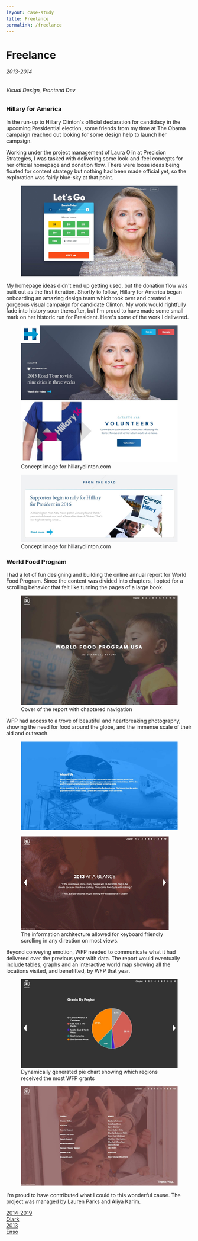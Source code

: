 ```yaml
---
layout: case-study
title: Freelance
permalink: /freelance
---
```


<div class="page-hero-wrapper">
  <div class="slideshow">
    <div class="slide__bg slide__bg--8"></div>
    <h1 class="word">Freelance</h1>
  </div>
  <h6 class="page-subhead-timespan">
    2013-2014
  </h6>
  <h6 class="page-subhead-responsibilities">
    Visual Design, Frontend Dev
  </h6>
</div>


<div class="page-body-wrapper">
  <h3 class="page-body-subhead">
    Hillary for America
  </h3>
  <p class="page-body-copy">
    In the run-up to Hillary Clinton's official declaration for candidacy in the upcoming Presidential election, some friends from my time at The Obama campaign reached out looking for some design help to launch her campaign.
  </p>
  <p class="page-body-copy">
    Working under the project management of Laura Olin at Precision Strategies, I was tasked with delivering some look-and-feel concepts for her official homepage and donation flow. There were loose ideas being floated for content strategy but nothing had been made official yet, so the exploration was fairly blue-sky at that point.
  </p>

  <figure class="figure-inline">
    <img src="img/freelance/hillary-donate.jpg" class="hfa-donate-img" alt="The interface for HFA's donation flow" />
    <figcaption class="case-study-caption"></figcaption>
  </figure>

  <p class="page-body-copy">
    My homepage ideas didn't end up getting used, but the donation flow was built out as the first iteration. Shortly to follow, Hillary for America began onboarding an amazing design team which took over and created a gorgeous visual campaign for candidate Clinton. My work would rightfully fade into history soon thereafter, but I'm proud to have made some small mark on her historic run for President. Here's some of the work I delivered.
  </p>
  <figure class="figure-inline">
    <img src="img/freelance/hillary-hero-section.jpg" class="hillary-hero-img" alt="Concept image for Hillary Clinton's website" />
    <figcaption class="case-study-caption">Concept image for hillaryclinton.com</figcaption>
  </figure>
  <figure class="figure-inline">
    <img src="img/freelance/hillary-post-thumbnail.jpg" class="hillary-thumbnail-img" alt="Concept image for Hillary Clinton's website" />
    <figcaption class="case-study-caption">Concept image for hillaryclinton.com</figcaption>
  </figure>

  <h3 class="page-body-subhead">
    World Food Program
  </h3>

  <p class="page-body-copy">
    I had a lot of fun designing and building the online annual report for World Food Program. Since the content was divided into chapters, I opted for a scrolling behavior that felt like turning the pages of a large book.
  </p>

  <figure class="figure-inline">
    <img src="img/freelance/wfp-cover.jpg" class="wfp-cover-img" alt="Cover of the World Food Program annual report" />
    <figcaption class="case-study-caption">Cover of the report with chaptered navigation</figcaption>
  </figure>

  <p class="page-body-copy">
    WFP had access to a trove of beautiful and heartbreaking photography, showing the need for food around the globe, and the immense scale of their aid and outreach.
  </p>

  <figure class="figure-inline">
    <img src="img/freelance/wfp-plane.jpg" class="wfp-plane-img" alt="A large airplane being loaded up with food" />
    <figcaption class="case-study-caption"></figcaption>
  </figure>

  <figure class="figure-pullout">
    <img src="img/freelance/wfp-scrolling.gif" class="wfp-scrolling-img" alt="The information architecture allowed for scrolling in any direction on most views." />
    <figcaption class="case-study-caption">The information architecture allowed for keyboard friendly scrolling in any direction on most views.</figcaption>
  </figure>

  <p class="page-body-copy">
    Beyond conveying emotion, WFP needed to communicate what it had delivered over the previous year with data. The report would eventually include tables, graphs and an interactive world map showing all the locations visited, and benefitted, by WFP that year.
  </p>

  <figure class="figure-inline">
    <img src="img/freelance/wfp-graph.jpg" class="wfp-graph-img" alt="Pie chart showing which regions received the most WFP grants" />
    <figcaption class="case-study-caption">Dynamically generated pie chart showing which regions received the most WFP grants</figcaption>
  </figure>

  <figure class="figure-inline">
    <img src="img/freelance/wfp-thankyou.jpg" class="wfp-thankyou-img" alt="Children wave and show peace signs from a window" />
    <figcaption class="case-study-caption"></figcaption>
  </figure>

  <p class="page-body-copy">
    I'm proud to have contributed what I could to this wonderful cause. The project was managed by Lauren Parks and Aliya Karim.
  </p>

  <nav class="case-study-end-nav">
    <a href="/olark" class="case-study-previous-link">
      <div class="next-link-timespan">
        2014-2019
      </div>
      Olark
    </a>
    <a href="/enso" class="case-study-next-link enso-next-link">
      <div class="next-link-timespan">
        2013
      </div>
      Enso
    </a>
  </nav>

</div>


<script>
  {
    const effects = [
      {
        options: {
          shapeColors: ['#A2D48B','#a375dc','#f14c4f','#90c9f9','#fbb041'],
          shapesOnTop: true
        },
        hide: {
          shapesAnimationOpts: {
            duration: 50,
            easing: 'easeOutExpo',
            translateX: t => t.dataset.tx,
            translateY: t => t.dataset.ty,
            scale: 0,
            rotate: 0,
            opacity: {
              value: 0,
              duration: 50,
              easing: 'linear'
            }
          }
        },
        show: {
          shapesAnimationOpts: {
            duration: () => anime.random(1000,3000),
            delay: (t,i) => i*20,
            easing: 'easeOutElastic',
            translateX: t => {
              const tx = anime.random(-250,250);
              t.dataset.tx = tx;
              return [0,tx];
            },
            translateY: t => {
              const ty = anime.random(-250,250);
              t.dataset.ty = ty;
              return [0,ty];
            },
            scale: t => {
              const s = randomBetween(0.1,0.6);
              t.dataset.s = s;
              return [s,s];
            },
            rotate: () => anime.random(-90,90),
            opacity: {
              value: .6,
              duration: 1000,
              easing: 'linear'
            }
          }
        }
      },
    ];

    class Slideshow {
      constructor(el) {
        this.DOM = {};
        this.DOM.el = el;
        this.DOM.slides = Array.from(this.DOM.el.querySelectorAll('.slide'));
        this.DOM.bgs = Array.from(this.DOM.el.querySelectorAll('.slide__bg'));
        this.DOM.words = Array.from(this.DOM.el.querySelectorAll('.word'));
        this.slidesTotal = this.DOM.slides.length;
        this.current = 0;
        this.words = [];
        this.DOM.words.forEach((word, pos) => {
          this.words.push(new Word(word, effects[pos].options));
        });

        this.isAnimating = true;
        this.words[this.current].show(effects[this.current].show).then(() => this.isAnimating = false);
      }
      show(direction) {
        if ( this.isAnimating ) return;
        this.isAnimating = true;

        let newPos;
        let currentPos = this.current;
        if ( direction === 'next' ) {
          newPos = currentPos < this.slidesTotal - 1 ? currentPos+1 : 0;
        }
        else if ( direction === 'prev' ) {
          newPos = currentPos > 0 ? currentPos-1 : this.slidesTotal - 1;
        }

        this.DOM.slides[newPos].style.opacity = 1;
        this.DOM.bgs[newPos].style.transform = 'none';
        anime({
          targets: this.DOM.bgs[currentPos],
          duration: 600,
          easing: [0.2,1,0.3,1],
          translateY: ['0%', direction === 'next' ? '-100%' : '100%'],
          complete: () => {
            this.DOM.slides[currentPos].classList.remove('slide--current');
            this.DOM.slides[currentPos].style.opacity = 0;
            this.DOM.slides[newPos].classList.add('slide--current');
            this.words[newPos].show(effects[newPos].show).then(() => this.isAnimating = false);
          }
        });

        this.words[newPos].hide();
        this.words[this.current].hide(effects[currentPos].hide).then(() => {

          this.current = newPos;
        });
      }
      }

    const slideshow = new Slideshow(document.querySelector('.slideshow'));
    document.querySelector('.slidenav__item--prev').addEventListener('click', () => slideshow.show('prev') );
    document.querySelector('.slidenav__item--next').addEventListener('click', () => slideshow.show('next') );
    document.addEventListener('keydown', (ev) => {
      const keyCode = ev.keyCode || ev.which;
      if ( keyCode === 37 ) {
        slideshow.show('prev');
      }
      else if ( keyCode === 39 ) {
        slideshow.show('next');
      }
    });
  }
</script>
